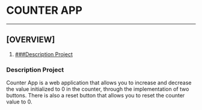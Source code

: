 # COUNTER APP
***
## [OVERVIEW]
1. [###Description Project](#descriptionproject)

### Description Project
Counter App is a web application that allows you to increase and decrease the value initialized to 0 in the counter, through the implementation of two buttons.
There is also a reset button that allows you to reset the counter value to 0.


